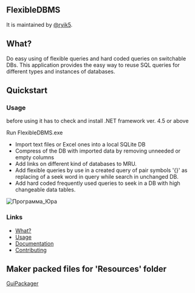 ## FlexibleDBMS

It is maintained by [@ryik5](https://github.com/ryik5).


## What?

Do easy using of flexible queries and hard coded queries on switchable DBs.
This application provides the easy way to reuse SQL queries for different types and instances of  databases.

## Quickstart

### Usage

before using it has to check and install .NET framework ver. 4.5 or above

Run FlexibleDBMS.exe

- Import text files or Excel ones into a local SQLite DB
- Compress of the DB with imported data by removing unneeded or empty columns
- Add links on different kind of databases to MRU.
- Add flexible queries by use in a created query of pair symbols '{}' as replacing of a seek word in query while search in unchanged DB.
- Add hard coded frequently used queries to seek in a DB with high changeable data tables.


![Программа_Юра](https://user-images.githubusercontent.com/37776955/86589501-78265880-bf96-11ea-9072-edb8c3d691b5.jpg)

### Links
* [What?](https://github.com/ryik5/FlexibleDBMS/README.md)
* [Usage](https://github.com/ryik5/FlexibleDBMS/README.md)
* [Documentation](https://github.com/ryik5/FlexibleDBMS/README.md)
* [Contributing](https://github.com/ryik5/FlexibleDBMS/README.md)

## Maker packed files for 'Resources' folder
<a href='https://github.com/ryik5/GuiPackager'>GuiPackager</a>
